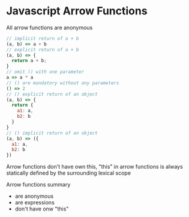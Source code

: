 # Javascript Arrow Functions

All arrow functions are anonymous

```js
// implicit return of a + b
(a, b) => a + b
// explicit return of a + b
(a, b) => {
  return a + b;
}
// omit () with one parameter
a => a * a
// () are mandatory without any parameters
() => 2
// () explicit return of an object
(a, b) => {
  return {
    a1: a,
    b2: b
  }
}
// () implicit return of an object
(a, b) => ({
  a1: a,
  b2: b
})
```

Arrow functions don't have own this, "this" in arrow functions is always statically defined by the surrounding lexical scope

Arrow functions summary 

- are anonymous
- are expressions
- don't have onw "this"
